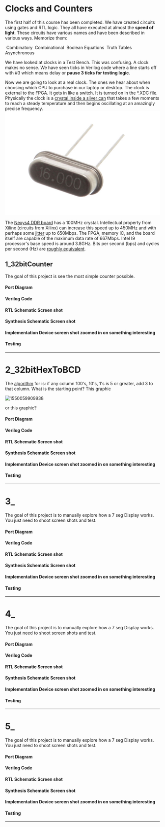 # Clocks and Counters

The first half of this course has been completed. We have created circuits using gates and RTL logic.  They all have executed at almost the **speed of light**. These circuits have various names and have been described in various ways. Memorize them:

​	Combinatory
​	Combinational
​	Boolean Equations
​	Truth Tables
​	Asynchronous

We have looked at clocks in a Test Bench. This was confusing. A clock makes no sense. We have seen ticks in Verilog code where a line starts off with #3 which means delay or **pause 3 ticks for testing logic**. 

Now we are going to look at a real clock. The ones we hear about when choosing which CPU to purchase in our laptop or desktop.  The clock is external to the FPGA. It gets in like a switch. It is turned on in the *.XDC file. Physically the clock is a [crystal inside a silver can](https://en.wikipedia.org/wiki/Crystal_oscillator) that takes a few moments to reach a steady temperature and then begins oscillating at an amazingly precise frequency.		![16MHZ Crystal.jpg](16MHZ_Crystal.jpg)

The [Nexys4 DDR board](https://reference.digilentinc.com/reference/programmable-logic/nexys-4-ddr/reference-manual) has a 100MHz crystal. Intellectual property from Xilinx (circuits from Xilinx) can increase this speed up to 450MHz and with perhaps some [jitter](https://en.wikipedia.org/wiki/Jitter) up to 650Mbps. The FPGA, memory IC, and the board itself are capable of the maximum data rate of 667Mbps.  Intel I9 processor's base speed is around 3.8GHz. Bits per second (bps) and cycles per second (Hz) are [roughly equivalent](https://electronics.stackexchange.com/questions/56265/difference-between-hz-and-bps).

## 1_32bitCounter

The goal of this project is see the most simple counter possible. 

#### Port Diagram

#### Verilog Code

#### RTL Schematic Screen shot

#### Synthesis Schematic Screen shot

#### Implementation Device screen shot zoomed in on something interesting

#### Testing

___

# 2_32bitHexToBCD

The [algorithm](https://pubweb.eng.utah.edu/~nmcdonal/Tutorials/BCDTutorial/BCDConversion.html) for is: 	if any column 100's, 10's, 1's is 5 or greater, add 3 to that column. What is the starting point? This graphic  

![1550059909938](1550059909938.png)

or this graphic?

#### Port Diagram

#### Verilog Code

#### RTL Schematic Screen shot

#### Synthesis Schematic Screen shot

#### Implementation Device screen shot zoomed in on something interesting

#### Testing

------

# 3_

The goal of this project is to manually explore how a 7 seg Display works. You just need to shoot screen shots and test.

#### Port Diagram

#### Verilog Code

#### RTL Schematic Screen shot

#### Synthesis Schematic Screen shot

#### Implementation Device screen shot zoomed in on something interesting

#### Testing

------

# 4_

The goal of this project is to manually explore how a 7 seg Display works. You just need to shoot screen shots and test.

#### Port Diagram

#### Verilog Code

#### RTL Schematic Screen shot

#### Synthesis Schematic Screen shot

#### Implementation Device screen shot zoomed in on something interesting

#### Testing

------

# 5_

The goal of this project is to manually explore how a 7 seg Display works. You just need to shoot screen shots and test.

#### Port Diagram

#### Verilog Code

#### RTL Schematic Screen shot

#### Synthesis Schematic Screen shot

#### Implementation Device screen shot zoomed in on something interesting

#### Testing

------

